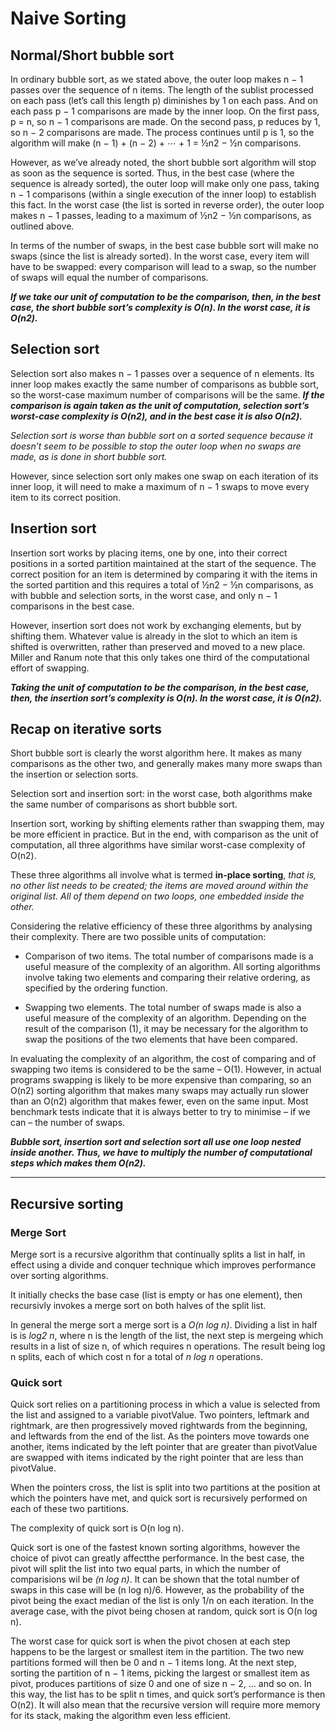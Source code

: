 # Naive Sorting

## Normal/Short bubble sort

In ordinary bubble sort, as we stated above, the outer loop makes n − 1 passes over the sequence of n items. The length of the sublist processed on each pass (let’s call this length p) diminishes by 1 on each pass. And on each pass p − 1 comparisons are made by the inner loop. On the first pass, p = n, so n − 1 comparisons are made. On the second pass, p reduces by 1, so n − 2 comparisons are made. The process continues until p is 1, so the algorithm will make (n − 1) + (n − 2) + ⋯ + 1 = ½n2 − ½n comparisons.

However, as we’ve already noted, the short bubble sort algorithm will stop as soon as the sequence is sorted. Thus, in the best case (where the sequence is already sorted), the outer loop will make only one pass, taking n − 1 comparisons (within a single execution of the inner loop) to establish this fact. In the worst case (the list is sorted in reverse order), the outer loop makes n − 1 passes, leading to a maximum of ½n2 − ½n comparisons, as outlined above.

In terms of the number of swaps, in the best case bubble sort will make no swaps (since the list is already sorted). In the worst case, every item will have to be swapped: every comparison will lead to a swap, so the number of swaps will equal the number of comparisons.

**_If we take our unit of computation to be the comparison, then, in the best case, the short bubble sort’s complexity is O(n). In the worst case, it is O(n2)._**

## Selection sort

Selection sort also makes n − 1 passes over a sequence of n elements. Its inner loop makes exactly the same number of comparisons as bubble sort, so the worst-case maximum number of comparisons will be the same. **_If the comparison is again taken as the unit of computation, selection sort’s worst-case complexity is O(n2), and in the best case it is also O(n2)._**

*Selection sort is worse than bubble sort on a sorted sequence because it doesn’t seem to be possible to stop the outer loop when no swaps are made, as is done in short bubble sort.*

However, since selection sort only makes one swap on each iteration of its inner loop, it will need to make a maximum of n − 1 swaps to move every item to its correct position.

## Insertion sort

Insertion sort works by placing items, one by one, into their correct positions in a sorted partition maintained at the start of the sequence. The correct position for an item is determined by comparing it with the items in the sorted partition and this requires a total of ½n2 − ½n comparisons, as with bubble and selection sorts, in the worst case, and only n − 1 comparisons in the best case.

However, insertion sort does not work by exchanging elements, but by shifting them. Whatever value is already in the slot to which an item is shifted is overwritten, rather than preserved and moved to a new place. Miller and Ranum note that this only takes one third of the computational effort of swapping.

**_Taking the unit of computation to be the comparison, in the best case, then, the insertion sort’s complexity is O(n). In the worst case, it is O(n2)._**

## Recap on iterative sorts

Short bubble sort is clearly the worst algorithm here. It makes as many comparisons as the other two, and generally makes many more swaps than the insertion or selection sorts.

Selection sort and insertion sort: in the worst case, both algorithms make the same number of comparisons as short bubble sort.

Insertion sort, working by shifting elements rather than swapping them, may be more efficient in practice. But in the end, with comparison as the unit of computation, all three algorithms have similar worst-case complexity of O(n2).

These three algorithms all involve what is termed **in-place sorting**, _that is, no other list needs to be created; the items are moved around within the original list. All of them depend on two loops, one embedded inside the other._

Considering the relative efficiency of these three algorithms by analysing their complexity.
There are two possible units of computation:

- Comparison of two items. The total number of comparisons made is a useful measure of the complexity of an algorithm. All sorting algorithms involve taking two elements and comparing their relative ordering, as specified by the ordering function.

- Swapping two elements. The total number of swaps made is also a useful measure of the complexity of an algorithm. Depending on the result of the comparison (1), it may be necessary for the algorithm to swap the positions of the two elements that have been compared.

In evaluating the complexity of an algorithm, the cost of comparing and of swapping two items is considered to be the same – O(1). However, in actual programs swapping is likely to be more expensive than comparing, so an O(n2) sorting algorithm that makes many swaps may actually run slower than an O(n2) algorithm that makes fewer, even on the same input. Most benchmark tests indicate that it is always better to try to minimise – if we can – the number of swaps.

**_Bubble sort, insertion sort and selection sort all  use one loop nested inside another. Thus, we have to multiply the number of computational steps which makes them O(n2)._**

---

## Recursive sorting

### Merge Sort

Merge sort is a recursive algorithm that continually splits a list in half, in effect using a divide and conquer technique which improves performance over sorting algorithms.

It initially checks the base case (list is empty or has one element), then recursivly invokes a merge sort on both halves of the split list.

In general the merge sort a merge sort is a _O(n log n)_. Dividing a list in half is is _log2 n_, where n is the length of the list, the next step is mergeing which results in a list of size n, of which requires n operations. The result being log n splits, each of which cost n for a total of _n log n_ operations.

### Quick sort

Quick sort relies on a partitioning process in which a value is selected from the list and assigned to a variable pivotValue. Two pointers, leftmark and rightmark, are then progressively moved rightwards from the beginning, and leftwards from the end of the list. As the pointers move towards one another, items indicated by the left pointer that are greater than pivotValue are swapped with items indicated by the right pointer that are less than pivotValue.

When the pointers cross, the list is split into two partitions at the position at which the pointers have met, and quick sort is recursively performed on each of these two partitions.

The complexity of quick sort is O(n log n).

Quick sort is one of the fastest known sorting algorithms, however the choice of pivot can greatly affectthe performance. In the best case, the pivot will split the list into two equal parts, in which the number of comparisions wil be _(n log n)_.  It can be shown that the total number of swaps in this case will be (n log n)/6. However, as the probability of the pivot being the exact median of the list is only 1/n on each iteration. In the average case, with the pivot being chosen at random, quick sort is O(n log n).

The worst case for quick sort  is when the pivot chosen at each step happens to be the largest or smallest item in the partition. The two new partitions formed will then be 0 and n − 1 items long. At the next step, sorting the partition of n − 1 items, picking the largest or smallest item as pivot, produces partitions of size 0 and one of size n − 2, … and so on. In this way, the list has to be split n times, and quick sort’s performance is then O(n2). It will also mean that the recursive version will require more memory for its stack, making the algorithm even less efficient.
